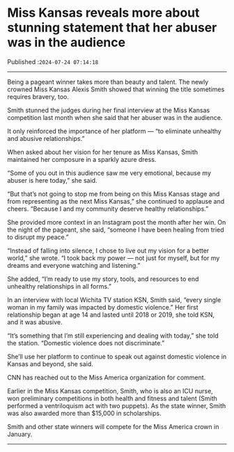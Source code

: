# Miss Kansas reveals more about stunning statement that her abuser was in the audience

Published :`2024-07-24 07:14:18`

---

Being a pageant winner takes more than beauty and talent. The newly crowned Miss Kansas Alexis Smith showed that winning the title sometimes requires bravery, too.

Smith stunned the judges during her final interview at the Miss Kansas competition last month when she said that her abuser was in the audience.

It only reinforced the importance of her platform — “to eliminate unhealthy and abusive relationships.”

When asked about her vision for her tenure as Miss Kansas, Smith maintained her composure in a sparkly azure dress.

“Some of you out in this audience saw me very emotional, because my abuser is here today,” she said.

“But that’s not going to stop me from being on this Miss Kansas stage and from representing as the next Miss Kansas,” she continued to applause and cheers. “Because I and my community deserve healthy relationships.”

She provided more context in an Instagram post the month after her win. On the night of the pageant, she said, “someone I have been healing from tried to disrupt my peace.”

“Instead of falling into silence, I chose to live out my vision for a better world,” she wrote. “I took back my power — not just for myself, but for my dreams and everyone watching and listening.”

She added, “I’m ready to use my story, tools, and resources to end unhealthy relationships in all forms.”

In an interview with local Wichita TV station KSN, Smith said, “every single woman in my family was impacted by domestic violence.” Her first relationship began at age 14 and lasted until 2018 or 2019, she told KSN, and it was abusive.

“It’s something that I’m still experiencing and dealing with today,” she told the station. “Domestic violence does not discriminate.”

She’ll use her platform to continue to speak out against domestic violence in Kansas and beyond, she said.

CNN has reached out to the Miss America organization for comment.

Earlier in the Miss Kansas competition, Smith, who is also an ICU nurse, won preliminary competitions in both health and fitness and talent (Smith performed a ventriloquism act with two puppets). As the state winner, Smith was also awarded more than $15,000 in scholarships.

Smith and other state winners will compete for the Miss America crown in January.

---

